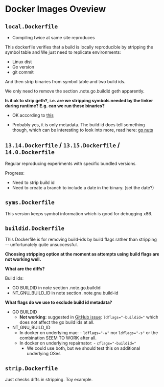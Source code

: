 # Docker Images Oveview

## `local.Dockerfile`

- Compiling twice at same site reproduces

This dockerfile verifies that a build is locally reproducible by stripping the symbol table and We just need to replicate environments:

- Linux dist
- Go version
- git commit

And then strip binaries from symbol table and two build ids.

We only need to remove the section .note.go.buildid geth apparently.

**Is it ok to strip geth?, i.e. are we stripping symbols needed by the linker during runtime? E.g. can we run these binaries?**

- OK according to [this](https://reverseengineering.stackexchange.com/questions/2539/what-symbol-tables-stay-after-a-strip-in-elf-format)

- Probably yes, it is only metadata. The build id does tell something though, which can be interesting to look into more, read here: [go nuts](https://groups.google.com/g/golang-nuts/c/b9pcb3paiGQ/m/0jyFtw8mCQAJ)

## `13.14.Dockerfile` / `13.15.Dockerfile` / `14.0.Dockerfile`

Regular reproducing experiments with specific bundled versions.

Progress:

- Need to strip build id
- Need to create a branch to include a date in the binary. (set the date?)

## `syms.Dockerfile`

This version keeps symbol information which is good for debugging x86.

## `buildid.Dockerfile`

This Dockerfile is for removing build-ids by build flags rather than stripping -- unfortunately quite unsuccessful.

**Choosing stripping option at the moment as attempts using build flags are not working well.**

**What are the diffs?**

Build ids:

- GO BUILDID in note section .note.go.buildid
- NT_GNU_BUILD_ID in note section .note.gnu.build-id

**What flags do we use to exclude build id metadata?**

- GO BUILDID
  - **Not working:** suggested in [GitHub issue](https://github.com/golang/go/issues/48557): `ldflags="-buildid="` which does not affect the go build ids at all.
- NT_GNU_BUILD_ID
  - In docker on underlying mac: - `ldflags="-w"` nor `ldflags="-s"` or the combination SEEM TO WORK after all.
  - In docker on underlying repairnator: - `cflags="-buildid="`
    - We could use both, but we should test this on additional underlying OSes

## `strip.Dockerfile`

Just checks diffs in stripping. Toy example.
